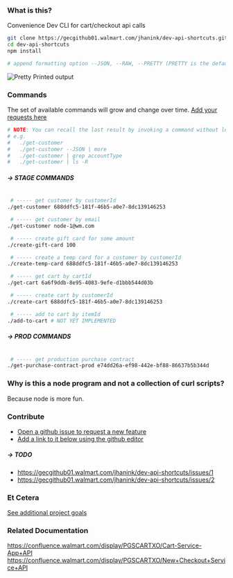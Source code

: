 ### What is this?

Convenience Dev CLI for cart/checkout api calls

```sh
git clone https://gecgithub01.walmart.com/jhanink/dev-api-shortcuts.git
cd dev-api-shortcuts
npm install
```
```sh
# append formatting option --JSON, --RAW, --PRETTY (PRETTY is the default)
```

![Pretty Printed output](https://gecgithub01.walmart.com/jhanink/dev-api-shortcuts/blob/master/assets/api-shortcuts-jh1.png?raw=true)


### Commands

The set of available commands will grow and change over time. [Add your requests here](https://gecgithub01.walmart.com/jhanink/dev-api-shortcuts/issues)

```sh
# NOTE: You can recall the last result by invoking a command without lookup parameters.
# e.g.
#   ./get-customer
#   ./get-customer --JSON | more
#   ./get-customer | grep accountType
#   ./get-customer | ls -R
```

##### → STAGE COMMANDS

```sh

 # ----- get customer by customerId
./get-customer 688ddfc5-181f-46b5-a0e7-8dc139146253

 # ----- get customer by email
./get-customer node-1@wm.com

 # ----- create gift card for some amount
./create-gift-card 100

 # ----- create a temp card for a customer by customerId
./create-temp-card 688ddfc5-181f-46b5-a0e7-8dc139146253

 # ----- get cart by cartId
./get-cart 6a6f9ddb-8e95-4083-9efe-d1bbb544d03b

 # ----- create cart by customerId
./create-cart 688ddfc5-181f-46b5-a0e7-8dc139146253

 # ----- add to cart by itemId
./add-to-cart # NOT YET IMPLEMENTED
```

##### → PROD COMMANDS

```sh

 # ----- get production purchase contract 
./get-purchase-contract-prod e74dd26a-ef98-442e-bf88-86637b5b344d
```



### Why is this a node program and not a collection of curl scripts?

Because node is more fun.



### Contribute

* [Open a github issue to request a new feature](https://gecgithub01.walmart.com/jhanink/dev-api-shortcuts/issues)
* [Add a link to it below using the github editor](https://gecgithub01.walmart.com/jhanink/dev-api-shortcuts/edit/master/README.md)

##### → TODO

* https://gecgithub01.walmart.com/jhanink/dev-api-shortcuts/issues/1
* https://gecgithub01.walmart.com/jhanink/dev-api-shortcuts/issues/2


### Et Cetera

[See additional project goals](project-goals.md)


### Related Documentation

https://confluence.walmart.com/display/PGSCARTXO/Cart-Service-App+API
https://confluence.walmart.com/display/PGSCARTXO/New+Checkout+Service+API

